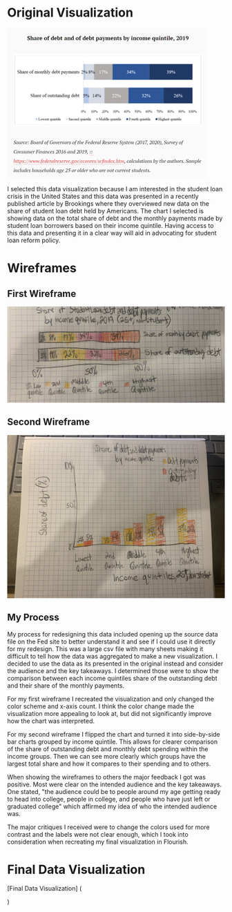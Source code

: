# Original Visualization
![Original Visualization](Brookings.png)

I selected this data visualization because I am interested in the student loan crisis in the United States and this data was presented in a recently published article by Brookings where they overviewed new data on the share of student loan debt held by Americans. The chart I selected is showing data on the total share of debt and the monthly payments made by student loan borrowers based on their income quintile. Having access to this data and presenting it in a clear way will aid in advocating for student loan reform policy.

# Wireframes
## First Wireframe
![First Wireframe](quintile.jpeg)

## Second Wireframe
![Second Wireframe](barcompate.jpeg)

## My Process
My process for redesigning this data included opening up the source data file on the Fed site to better understand it and see if I could use it directly for my redesign. This was a large csv file with many sheets making it difficult to tell how the data was aggregated to make a new visualization. I decided to use the data as its presented in the original instead and consider the audience and the key takeaways. I determined those were to show the comparison between each income quintiles share of the outstanding debt and their share of the monthly payments.

For my first wireframe I recreated the visualization and only changed the color scheme and x-axis count. I think the color change made the visualization more appealing to look at, but did not significantly improve how the chart was interpreted.

For my second wireframe I flipped the chart and turned it into side-by-side bar charts grouped by income quintile. This allows for clearer comparison of the share of outstanding debt and monthly debt spending within the income groups. Then we can see more clearly which groups have the largest total share and how it compares to their spending and to others.

When showing the wireframes to others the major feedback I got was positive. Most were clear on the intended audience and the key takeaways. One stated, "the audience could be to people around my age getting ready to head into college, people in college, and people who have just left or graduated college" which affirmed my idea of who the intended audience was.

The major critiques I received were to change the colors used for more contrast and the labels were not clear enough, which I took into consideration when recreating my final visualization in Flourish.

# Final Data Visualization
[Final Data Visualization] (<div class="flourish-embed flourish-chart" data-src="visualisation/4400562"><script src="https://public.flourish.studio/resources/embed.js"></script></div>)

